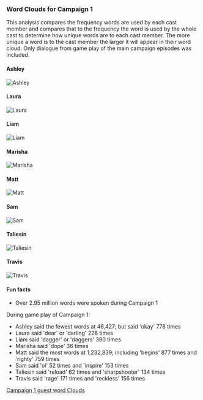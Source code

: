 ### Word Clouds for Campaign 1

This analysis compares the frequency words are used by each cast member and compares that to the frequency the word is used by the whole cast to determine how unique words are to each cast member. The more unique a word is to the cast member the larger it will appear in their word cloud. Only dialogue from game play of the main campaign episodes was included.

#### Ashley
![Ashley](https://github.com/KyleOfCanada/CRDialogue/raw/main/plots/wordClouds/C1/C1ASHLEY.png)

#### Laura
![Laura](https://github.com/KyleOfCanada/CRDialogue/raw/main/plots/wordClouds/C1/C1LAURA.png)

#### Liam
![Liam](https://github.com/KyleOfCanada/CRDialogue/raw/main/plots/wordClouds/C1/C1LIAM.png)

#### Marisha
![Marisha](https://github.com/KyleOfCanada/CRDialogue/raw/main/plots/wordClouds/C1/C1MARISHA.png)

#### Matt
![Matt](https://github.com/KyleOfCanada/CRDialogue/raw/main/plots/wordClouds/C1/C1MATT.png)

#### Sam
![Sam](https://github.com/KyleOfCanada/CRDialogue/raw/main/plots/wordClouds/C1/C1SAM.png)

#### Taliesin
![Taliesin](https://github.com/KyleOfCanada/CRDialogue/raw/main/plots/wordClouds/C1/C1TALIESIN.png)

#### Travis
![Travis](https://github.com/KyleOfCanada/CRDialogue/raw/main/plots/wordClouds/C1/C1TRAVIS.png)

#### Fun facts

* Over 2.95 million words were spoken during Campaign 1


During game play of Campaign 1:
* Ashley said the fewest words at 46,427; but said 'okay' 778 times
* Laura said 'dear' or 'darling' 228 times
* Liam said 'dagger' or 'daggers' 390 times
* Marisha said 'dope' 36 times
* Matt said the most words at 1,232,839; including 'begins' 877 times and 'righty' 759 times
* Sam said 'oi' 52 times and 'inspire' 153 times
* Taliesin said 'reload' 62 times and 'sharpshooter' 134 times
* Travis said 'rage' 171 times and 'reckless' 156 times

[Campaign 1 guest word Clouds](https://github.com/KyleOfCanada/CRDialogue/blob/main/docs/wordCloudsGuests.md#word-clouds-for-campaign-1-guests)